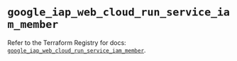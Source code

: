 # `google_iap_web_cloud_run_service_iam_member`

Refer to the Terraform Registry for docs: [`google_iap_web_cloud_run_service_iam_member`](https://registry.terraform.io/providers/hashicorp/google-beta/6.35.0/docs/resources/google_iap_web_cloud_run_service_iam_member).

